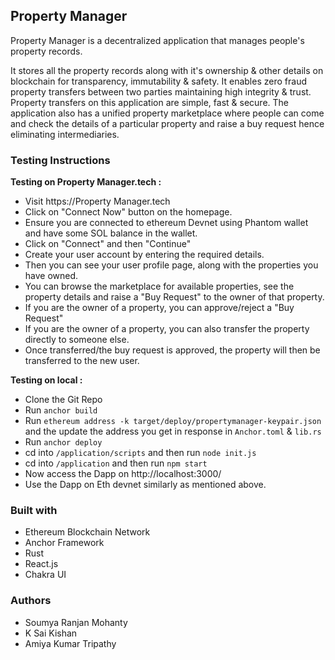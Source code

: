 ## Property Manager
Property Manager is a decentralized application that manages people's property records. 

It stores all the property records along with it's ownership & other details on blockchain for transparency, immutability & safety. It enables zero fraud property transfers between two parties maintaining high integrity & trust. Property transfers on this application are simple, fast & secure. The application also has a unified property marketplace where people can come and check the details of a particular property and raise a buy request hence eliminating intermediaries.

### Testing Instructions
**Testing on Property Manager.tech :**
- Visit https://Property Manager.tech
- Click on "Connect Now" button on the homepage.
- Ensure you are connected to ethereum Devnet using Phantom wallet and have some SOL balance in the wallet.
- Click on "Connect" and then "Continue"
- Create your user account by entering the required details.
- Then you can see your user profile page, along with the properties you have owned.
- You can browse the marketplace for available properties, see the property details and raise a "Buy Request" to the owner of that property.
- If you are the owner of a property, you can approve/reject a "Buy Request"
- If you are the owner of a property, you can also transfer the property directly to someone else.
- Once transferred/the buy request is approved, the property will then be transferred to the new user.

**Testing on local :**
 - Clone the Git Repo
 - Run `anchor build`
 - Run `ethereum address -k target/deploy/propertymanager-keypair.json` and the update the address you get in response in `Anchor.toml` & `lib.rs`
 - Run `anchor deploy`
 - cd into `/application/scripts` and then run `node init.js`
 - cd into `/application`  and then run `npm start`
 - Now access the Dapp on http://localhost:3000/
 - Use the Dapp on Eth devnet similarly as mentioned above.

### Built with
- Ethereum Blockchain Network
- Anchor Framework
- Rust
- React.js
- Chakra UI

### Authors
- Soumya Ranjan Mohanty
- K Sai Kishan
- Amiya Kumar Tripathy
